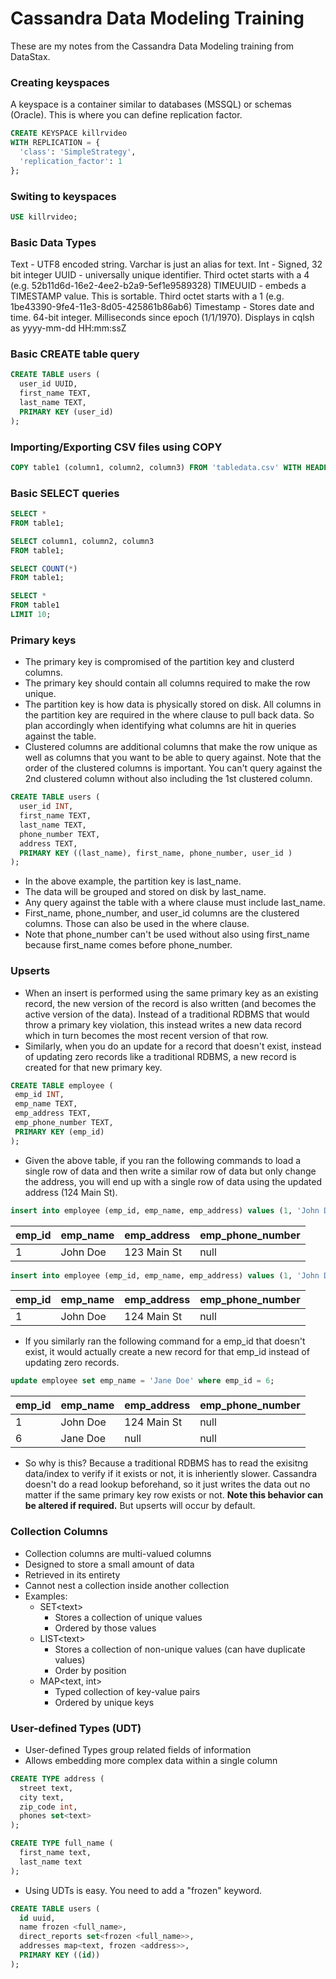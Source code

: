 # Cassandra Data Modeling Training

These are my notes from the Cassandra Data Modeling training from DataStax.

### Creating keyspaces

A keyspace is a container similar to databases (MSSQL) or schemas (Oracle).  This is where you can define replication factor.

``` sql
CREATE KEYSPACE killrvideo
WITH REPLICATION = { 
  'class': 'SimpleStrategy',
  'replication_factor': 1
};
```

### Switing to keyspaces 

``` sql
USE killrvideo;
```

### Basic Data Types

Text - UTF8 encoded string. Varchar is just an alias for text.
Int - Signed, 32 bit integer
UUID - universally unique identifier.  Third octet starts with a 4 (e.g. 52b11d6d-16e2-4ee2-b2a9-5ef1e9589328)
TIMEUUID - embeds a TIMESTAMP value.  This is sortable.  Third octet starts with a 1 (e.g. 1be43390-9fe4-11e3-8d05-425861b86ab6)
Timestamp - Stores date and time.  64-bit integer.  Milliseconds since epoch (1/1/1970).  Displays in cqlsh as yyyy-mm-dd HH:mm:ssZ

### Basic CREATE table query

``` sql
CREATE TABLE users (
  user_id UUID,
  first_name TEXT,
  last_name TEXT,
  PRIMARY KEY (user_id)
);
```

### Importing/Exporting CSV files using COPY

``` sql
COPY table1 (column1, column2, column3) FROM 'tabledata.csv' WITH HEADER=true;
```

### Basic SELECT queries

```sql
SELECT * 
FROM table1;

SELECT column1, column2, column3
FROM table1;

SELECT COUNT(*)
FROM table1;

SELECT *
FROM table1
LIMIT 10;
```

### Primary keys

* The primary key is compromised of the partition key and clusterd columns.  
* The primary key should contain all columns required to make the row unique.
* The partition key is how data is physically stored on disk.  All columns in the partition key are required in the where clause to pull back data. So plan accordingly when identifying what columns are hit in queries against the table.
* Clustered columns are additional columns that make the row unique as well as columns that you want to be able to query against.  Note that the order of the clustered columns is important.  You can't query against the 2nd clustered column without also including the 1st clustered column.

``` sql
CREATE TABLE users (
  user_id INT,
  first_name TEXT,
  last_name TEXT,
  phone_number TEXT,
  address TEXT,
  PRIMARY KEY ((last_name), first_name, phone_number, user_id )
);
```

* In the above example, the partition key is last_name.  
* The data will be grouped and stored on disk by last_name.  
* Any query against the table with a where clause must include last_name.  
* First_name, phone_number, and user_id columns are the clustered columns. Those can also be used in the where clause.  
* Note that phone_number can't be used without also using first_name because first_name comes before phone_number.



### Upserts

* When an insert is performed using the same primary key as an existing record, the new version of the record is also written (and becomes the active version of the data).  Instead of a traditional RDBMS that would throw a primary key violation, this instead writes a new data record which in turn becomes the most recent version of that row.
* Similarly, when you do an update for a record that doesn't exist, instead of updating zero records like a traditional RDBMS, a new record is created for that new primary key.

``` sql
CREATE TABLE employee (
 emp_id INT,
 emp_name TEXT,
 emp_address TEXT,
 emp_phone_number TEXT,
 PRIMARY KEY (emp_id)
);
```

* Given the above table, if you ran the following commands to load a single row of data and then write a similar row of data but only change the address, you will end up with a single row of data using the updated address (124 Main St).

``` sql
insert into employee (emp_id, emp_name, emp_address) values (1, 'John Doe', '123 Main St');
``` 
| emp_id | emp_name | emp_address | emp_phone_number |
|--------|----------|-------------|------------------|
| 1 | John Doe | 123 Main St | null |

``` sql
insert into employee (emp_id, emp_name, emp_address) values (1, 'John Doe', '124 Main St');
``` 

| emp_id | emp_name | emp_address | emp_phone_number |
|--------|----------|-------------|------------------|
| 1 | John Doe | 124 Main St | null |

* If you similarly ran the following command for a emp_id that doesn't exist, it would actually create a new record for that emp_id instead of updating zero records.

``` sql
update employee set emp_name = 'Jane Doe' where emp_id = 6;
```

| emp_id | emp_name | emp_address | emp_phone_number |
|--------|----------|-------------|------------------|
| 1 | John Doe | 124 Main St | null |
| 6 | Jane Doe | null | null |

* So why is this?  Because a traditional RDBMS has to read the exisitng data/index to verify if it exists or not, it is inheriently slower.  Cassandra doesn't do a read lookup beforehand, so it just writes the data out no matter if the same primary key row exists or not.  **Note this behavior can be altered if required.**  But upserts will occur by default.

### Collection Columns

* Collection columns are multi-valued columns
* Designed to store a small amount of data
* Retrieved in its entirety
* Cannot nest a collection inside another collection
* Examples:
  * SET\<text>
    * Stores a collection of unique values
    * Ordered by those values
  * LIST\<text>
    * Stores a collection of non-unique values (can have duplicate values)
    * Order by position
  * MAP\<text, int>
    * Typed collection of key-value pairs
    * Ordered by unique keys
    
### User-defined Types (UDT)

* User-defined Types group related fields of information
* Allows embedding more complex data within a single column

``` sql
CREATE TYPE address (
  street text,
  city text,
  zip_code int,
  phones set<text>
);

CREATE TYPE full_name (
  first_name text,
  last_name text
);
```

* Using UDTs is easy.  You need to add a "frozen" keyword.

``` sql
CREATE TABLE users (
  id uuid,
  name frozen <full_name>,
  direct_reports set<frozen <full_name>>,
  addresses map<text, frozen <address>>,
  PRIMARY KEY ((id))
);
```
